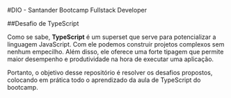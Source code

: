 #DIO - Santander Bootcamp Fullstack Developer

##Desafio de TypeScript 

Como se sabe, **TypeScript** é um superset que serve para potencializar a linguagem JavaScript. 
Com ele podemos construir projetos complexos sem nenhum empecilho. Além disso, ele oferece uma forte tipagem que permite maior desempenho e produtividade na hora de executar uma aplicação.

Portanto, o objetivo desse repositório é resolver os desafios propostos, colocando em prática todo o aprendizado da aula de TypeScript do bootcamp.
